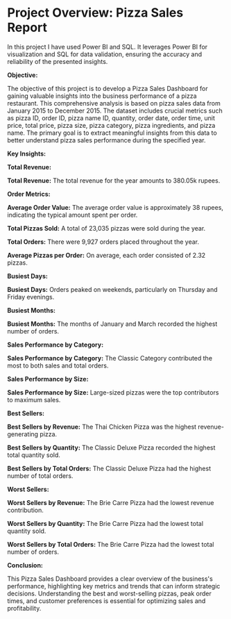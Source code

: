 # Project Overview: Pizza Sales Report 

In this project I have used Power BI and SQL. It leverages Power BI for visualization and SQL for data validation, ensuring the accuracy and reliability of the presented insights.

**Objective:**

The objective of this project is to develop a Pizza Sales Dashboard for gaining valuable insights into the business performance of a pizza restaurant. This comprehensive analysis is based on pizza sales data from January 2015 to December 2015. The dataset includes crucial metrics such as pizza ID, order ID, pizza name ID, quantity, order date, order time, unit price, total price, pizza size, pizza category, pizza ingredients, and pizza name. The primary goal is to extract meaningful insights from this data to better understand pizza sales performance during the specified year.

**Key Insights:**

**Total Revenue:**

**Total Revenue:** The total revenue for the year amounts to 380.05k rupees.

**Order Metrics:**

**Average Order Value:** The average order value is approximately 38 rupees, indicating the typical amount spent per order.

**Total Pizzas Sold:** A total of 23,035 pizzas were sold during the year.

**Total Orders:** There were 9,927 orders placed throughout the year.

**Average Pizzas per Order:** On average, each order consisted of 2.32 pizzas.

**Busiest Days:**

**Busiest Days:** Orders peaked on weekends, particularly on Thursday and Friday evenings.

**Busiest Months:**

**Busiest Months:** The months of January and March recorded the highest number of orders.

**Sales Performance by Category:**

**Sales Performance by Category:** The Classic Category contributed the most to both sales and total orders.

**Sales Performance by Size:**

**Sales Performance by Size:** Large-sized pizzas were the top contributors to maximum sales.

**Best Sellers:**

**Best Sellers by Revenue:** The Thai Chicken Pizza was the highest revenue-generating pizza.

**Best Sellers by Quantity:** The Classic Deluxe Pizza recorded the highest total quantity sold.

**Best Sellers by Total Orders:** The Classic Deluxe Pizza had the highest number of total orders.

**Worst Sellers:**

**Worst Sellers by Revenue:** The Brie Carre Pizza had the lowest revenue contribution.

**Worst Sellers by Quantity:** The Brie Carre Pizza had the lowest total quantity sold.

**Worst Sellers by Total Orders:** The Brie Carre Pizza had the lowest total number of orders.

**Conclusion:**

This Pizza Sales Dashboard provides a clear overview of the business's performance, highlighting key metrics and trends that can inform strategic decisions. Understanding the best and worst-selling pizzas, peak order times, and customer preferences is essential for optimizing sales and profitability.
